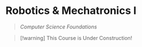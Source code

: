 # Robotics & Mechatronics I
> *Computer Science Foundations*

> [!warning] This Course is Under Construction!